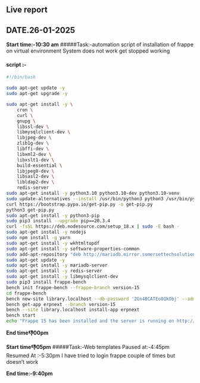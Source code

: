 ## Live report                                                                                              
## DATE.26-01-2025

**Start time:-10:30 am**
#####Task:-automation script of installation of frappe on virtual environment
System does not work get stopped working 
#### script :-

```bash
#!/bin/bash

sudo apt-get update -y
sudo apt-get upgrade -y

sudo apt-get install -y \
	cron \
	curl \
	gnupg \
	libssl-dev \
	libmysqlclient-dev \
	libjpeg-dev \
	zlib1g-dev \
	libffi-dev \
	libxml2-dev \
	libxslt1-dev \
	build-essential \
	libjpeg8-dev \
	libsasl2-dev \
	libldap2-dev \
	redis-server
sudo apt-get install -y python3.10 python3.10-dev python3.10-venv
sudo update-alternatives --install /usr/bin/python3 python3 /usr/bin/python3.10 1
curl https://bootstrap.pypa.io/get-pip.py -o get-pip.py
python3 get-pip.py
sudo apt-get install -y python3-pip
sudo pip3 install --upgrade pip==20.3.4
curl -fsSL https://deb.nodesource.com/setup_18.x | sudo -E bash -
sudo apt-get install -y nodejs
sudo npm install -g yarn
sudo apt-get install -y wkhtmltopdf
sudo apt-get install -y software-properties-common
sudo add-apt-repository "deb http://mariadb.mirror.somersettechsolutions.co.uk/repo/10.6/ubuntu focal main"
sudo apt-get update -y
sudo apt-get install -y mariadb-server
sudo apt-get install -y redis-server
sudo apt-get install -y libmysqlclient-dev
sudo pip3 install frappe-bench
bench init frappe-bench --frappe-branch version-15
cd frappe-bench
bench new-site library.localhost --db-password '2Gn4BCATEo8QkObj' --admin-password '123456' --no-mariadb-socket
bench get-app erpnext --branch version-15
bench --site library.localhost install-app erpnext
bench start
echo "Frappe 15 has been installed and the server is running on http://localhost:8000"
```

**End time:-1:00pm** 

**Start time:-1:05pm**
#####Task:-Web templates
Paused at:-4:45pm
Resumed At :-5:30pm
I have tried to login frappe couple of times but doesn’t work

**End time:-9:40pm**

